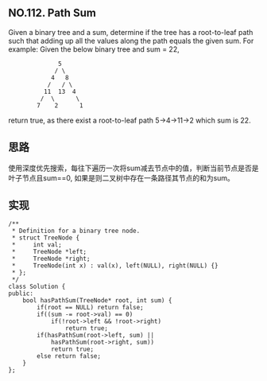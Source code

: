## NO.112. Path Sum
Given a binary tree and a sum, determine if the tree has a root-to-leaf path such that adding up all the values along the path equals the given sum.
For example:
Given the below binary tree and sum = 22,
```
              5
             / \
            4   8
           /   / \
          11  13  4
         /  \      \
        7    2      1
```
return true, as there exist a root-to-leaf path 5->4->11->2 which sum is 22.

## 思路
使用深度优先搜索，每往下遍历一次将sum减去节点中的值，判断当前节点是否是叶子节点且sum==0, 如果是则二叉树中存在一条路径其节点的和为sum。

## 实现
```
/**
 * Definition for a binary tree node.
 * struct TreeNode {
 *     int val;
 *     TreeNode *left;
 *     TreeNode *right;
 *     TreeNode(int x) : val(x), left(NULL), right(NULL) {}
 * };
 */
class Solution {
public: 
    bool hasPathSum(TreeNode* root, int sum) {
        if(root == NULL) return false;
        if((sum -= root->val) == 0)
            if(!root->left && !root->right) 
                return true;
        if(hasPathSum(root->left, sum) || 
            hasPathSum(root->right, sum))
            return true;
        else return false;
    }
};
```